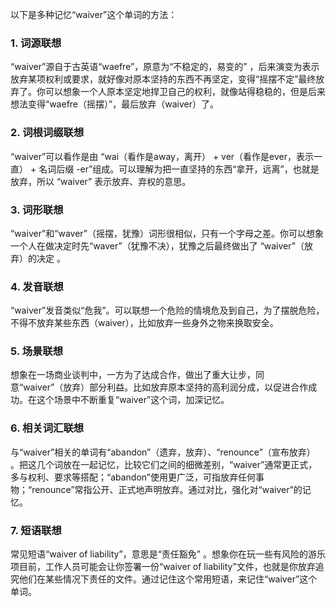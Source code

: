 以下是多种记忆“waiver”这个单词的方法：

### 1. 词源联想
“waiver”源自于古英语“waefre”，原意为“不稳定的，易变的” ，后来演变为表示放弃某项权利或要求，就好像对原本坚持的东西不再坚定，变得“摇摆不定”最终放弃了。你可以想象一个人原本坚定地捍卫自己的权利，就像站得稳稳的，但是后来想法变得“waefre（摇摆）”，最后放弃（waiver）了。 

### 2. 词根词缀联想
“waiver”可以看作是由 “wai（看作是away，离开） + ver（看作是ever，表示一直） + 名词后缀 -er”组成。可以理解为把一直坚持的东西“拿开，远离”，也就是放弃，所以 “waiver” 表示放弃、弃权的意思。 

### 3. 词形联想
“waiver”和“waver”（摇摆，犹豫）词形很相似，只有一个字母之差。你可以想象一个人在做决定时先“waver”（犹豫不决），犹豫之后最终做出了 “waiver”（放弃）的决定 。

### 4. 发音联想
“waiver”发音类似“危我”。可以联想一个危险的情境危及到自己，为了摆脱危险，不得不放弃某些东西（waiver），比如放弃一些身外之物来换取安全。

### 5. 场景联想
想象在一场商业谈判中，一方为了达成合作，做出了重大让步，同意“waiver”（放弃）部分利益。比如放弃原本坚持的高利润分成，以促进合作成功。在这个场景中不断重复“waiver”这个词，加深记忆。 

### 6. 相关词汇联想
与“waiver”相关的单词有“abandon”（遗弃，放弃）、“renounce”（宣布放弃） 。把这几个词放在一起记忆，比较它们之间的细微差别，“waiver”通常更正式，多与权利、要求等搭配；“abandon”使用更广泛，可指放弃任何事物；“renounce”常指公开、正式地声明放弃。通过对比，强化对“waiver”的记忆。 

### 7. 短语联想
常见短语“waiver of liability”，意思是“责任豁免” 。想象你在玩一些有风险的游乐项目前，工作人员可能会让你签署一份“waiver of liability”文件，也就是你放弃追究他们在某些情况下责任的文件。通过记住这个常用短语，来记住“waiver”这个单词。 